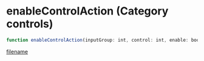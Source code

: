 # enableControlAction (Category controls)

```js
function enableControlAction(inputGroup: int, control: int, enable: boolean): void
```

[filename](enableControlAction_m.md ':include')